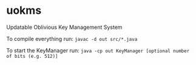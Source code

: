 # uokms

Updatable Oblivious Key Management System

To compile everything run:
`javac -d out src/*.java`

To start the KeyManager run:
`java -cp out KeyManager [optional number of bits (e.g. 512)]`

